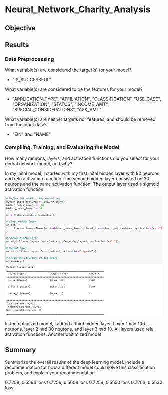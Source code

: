 # Neural_Network_Charity_Analysis

## Objective

## Results

### Data Preprocessing

What variable(s) are considered the target(s) for your model?

* "IS_SUCCESSFUL"

What variable(s) are considered to be the features for your model?

* "APPLICATION_TYPE", "AFFILIATION", "CLASSIFICATION", "USE_CASE", "ORGANIZATION", "STATUS", "INCOME_AMT", "SPECIAL_CONSIDERATIONS", "ASK_AMT"

What variable(s) are neither targets nor features, and should be removed from the input data?

* "EIN" and "NAME"

### Compiling, Training, and Evaluating the Model

How many neurons, layers, and activation functions did you select for your neural network model, and why?

In my inital model, I started with my first inital hidden layer with 80 neurons and relu activation function. The second hidden layer consisted on 30 neurons and the same activation function. The output layer used a sigmoid activation function.

![Inital Model](https://github.com/doliver231/Neural_Network_Charity_Analysis/blob/main/Images/keras_model.png)

In the optimized model, I added a third hidden layer. Layer 1 had 100 neurons, layer 2 had 30 neurons, and layer 3 had 10. All layers used relu activation functions. Another opitimized model

## Summary

Summarize the overall results of the deep learning model. Include a recommendation for how a different model could solve this classification problem, and explain your recommendation.




0.7258, 0.5564 loss
0.7256, 0.5608 loss
0.7254, 0.5550 loss
0.7263, 0.5532 loss
